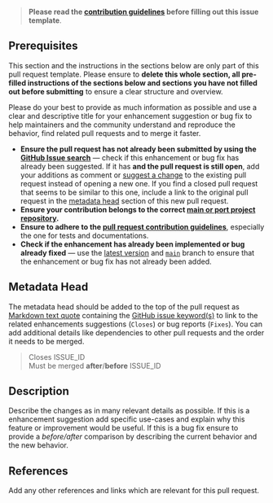 <!-- Click on the "Preview" tab to render the instructions in a more readable format -->

> **Please read the [contribution guidelines](https://github.com/arcticicestudio/nord-docs/blob/main/CONTRIBUTING.md) before filling out this issue template**.

## Prerequisites

This section and the instructions in the sections below are only part of this pull request template. Please ensure to **delete this whole section, all pre-filled instructions of the sections below and sections you have not filled out before submitting** to ensure a clear structure and overview.

Please do your best to provide as much information as possible and use a clear and descriptive title for your enhancement suggestion or bug fix to help maintainers and the community understand and reproduce the behavior, find related pull requests and to merge it faster.

- **Ensure the pull request has not already been submitted by using the [GitHub Issue search](https://github.com/arcticicestudio/nord-docs/issues)** — check if this enhancement or bug fix has already been suggested. If it has **and the pull request is still open**, add your additions as comment or [suggest a change](https://help.github.com/articles/incorporating-feedback-in-your-pull-request/#applying-a-suggested-change) to the existing pull request instead of opening a new one. If you find a closed pull request that seems to be similar to this one, include a link to the original pull request in the [metadata head](#metadata-head) section of this new pull request.
- **Ensure your contribution belongs to the correct [main or port project repository](https://github.com/arcticicestudio?&tab=repositories&q=nord).**
- **Ensure to adhere to the [pull request contribution guidelines](https://github.com/arcticicestudio/nord-docs/blob/main/CONTRIBUTING.md#pull-requests)**, especially the one for tests and documentations.
- **Check if the enhancement has already been implemented or bug already fixed** — use the [latest version](https://github.com/arcticicestudio/nord-docs/releases/latest) and [`main`](https://github.com/arcticicestudio/nord-docs/tree/main) branch to ensure that the enhancement or bug fix has not already been added.

## Metadata Head

The metadata head should be added to the top of the pull request as [Markdown text quote](https://help.github.com/articles/basic-writing-and-formatting-syntax) containing the [GitHub issue keyword(s)](https://help.github.com/articles/closing-issues-using-keywords) to link to the related enhancements suggestions (`Closes`) or bug reports (`Fixes`). You can add additional details like dependencies to other pull requests and the order it needs to be merged.

> Closes ISSUE_ID  
> Must be merged **after**/**before** ISSUE_ID

## Description

Describe the changes as in many relevant details as possible. If this is a enhancement suggestion add specific use-cases and explain why this feature or improvement would be useful. If this is a bug fix ensure to provide a _before/after_ comparison by describing the current behavior and the new behavior.

## References

Add any other references and links which are relevant for this pull request.
